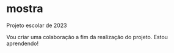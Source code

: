 # mostra
 Projeto escolar de 2023

 Vou criar uma colaboração a fim da realização do projeto. Estou aprendendo!
